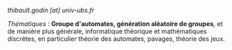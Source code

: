 
_thibault.godin [at] univ-ubs.fr_

_Thématiques_ : **Groupe d'automates, génération aléatoire de groupes**, et de manière plus générale,  informatique théorique et mathématiques discrètes, en particulier théorie des automates, pavages, théorie des jeux.



